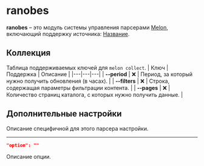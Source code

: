 # ranobes
**ranobes** – это модуль системы управления парсерами [Melon](https://github.com/otaku-melons/Melon), включающий поддержку источника: [Название](ссылка).

## Коллекция
Таблица поддерживаемых ключей для `melon collect`.
| Ключ | Поддержка | Описание |
|---|---|---|
| **&#x2011;&#x2011;period** | ❌ | Период, за который нужно получить обновления (в часах). |
| **&#x2011;&#x2011;filters** | ❌ | Строка, содержащая параметры фильтрации контента. |
| **&#x2011;&#x2011;pages** | ❌ | Количество страниц каталога, с которых нужно получить данные. |

## Дополнительные настройки
Описание специфичной для этого парсера настройки.
___
```JSON
"option": ""
```
Описание опции.